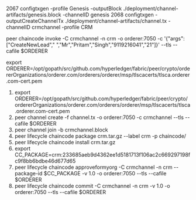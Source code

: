  2067  configtxgen -profile Genesis -outputBlock ./deployment/channel-artifacts/genesis.block -channelID genesis
 2068  configtxgen -outputCreateChannelTx ./deployment/channel-artifacts/channel.tx -channelID crmchannel -profile CRM


peer chaincode invoke -C crmchannel -n crm -o orderer:7050 -c '{"args":["CreateNewLead"," ","Mr","Pritam","Singh","9119216041","21"]}' --tls --cafile $ORDERER 

 export ORDERER=/opt/gopath/src/github.com/hyperledger/fabric/peer/crypto/ordererOrganizations/orderer.com/orderers/orderer/msp/tlscacerts/tlsca.orderer.com-cert.pem



1. export ORDERER=/opt/gopath/src/github.com/hyperledger/fabric/peer/crypto/ordererOrganizations/orderer.com/orderers/orderer/msp/tlscacerts/tlsca.orderer.com-cert.pem
2. peer channel create -f channel.tx -o orderer:7050 -c crmchannel --tls --cafile $ORDERER
3. peer channel join -b crmchannel.block
3. peer lifecycle chaincode package crm.tar.gz --label crm -p chaincode/
4. peer lifecycle chaincode install crm.tar.gz
5. export CC_PACKAGE=crm:233685aeb9d4362ee1d5181713f106ac2c669297198fc9f8bb6bdbe46d677d65
6. peer lifecycle chaincode approveformyorg -C crmchannel -n crm --package-id $CC_PACKAGE -v 1.0 -o orderer:7050 --tls --cafile $ORDERER
7. peer lifecycle chaincode commit -C crmchannel -n crm -v 1.0 -o orderer:7050 --tls --cafile $ORDERER



